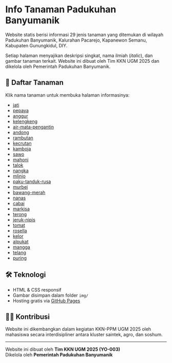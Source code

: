# Info Tanaman Padukuhan Banyumanik

Website statis berisi informasi 29 jenis tanaman yang ditemukan di wilayah Padukuhan Banyumanik, Kalurahan Pacarejo, Kapanewon Semanu, Kabupaten Gunungkidul, DIY.

Setiap halaman menyajikan deskripsi singkat, nama ilmiah (*italic*), dan gambar tanaman terkait. Website ini dibuat oleh Tim KKN UGM 2025 dan dikelola oleh Pemerintah Padukuhan Banyumanik.

## 🌿 Daftar Tanaman

Klik nama tanaman untuk membuka halaman informasinya:

- [jati](https://kaitokudokk.github.io/info-tanaman-banyumanik/jati)  
- [pepaya](https://kaitokudokk.github.io/info-tanaman-banyumanik/pepaya)  
- [anggur](https://kaitokudokk.github.io/info-tanaman-banyumanik/anggur)  
- [kelengkeng](https://kaitokudokk.github.io/info-tanaman-banyumanik/kelengkeng)  
- [air-mata-pengantin](https://kaitokudokk.github.io/info-tanaman-banyumanik/air-mata-pengantin)  
- [andong](https://kaitokudokk.github.io/info-tanaman-banyumanik/andong)  
- [rambutan](https://kaitokudokk.github.io/info-tanaman-banyumanik/rambutan)  
- [kecrutan](https://kaitokudokk.github.io/info-tanaman-banyumanik/kecrutan)  
- [kamboja](https://kaitokudokk.github.io/info-tanaman-banyumanik/kamboja)  
- [sawo](https://kaitokudokk.github.io/info-tanaman-banyumanik/sawo)  
- [mahoni](https://kaitokudokk.github.io/info-tanaman-banyumanik/mahoni)  
- [talok](https://kaitokudokk.github.io/info-tanaman-banyumanik/talok)  
- [nangka](https://kaitokudokk.github.io/info-tanaman-banyumanik/nangka)  
- [mlinjo](https://kaitokudokk.github.io/info-tanaman-banyumanik/mlinjo)  
- [paku-tanduk-rusa](https://kaitokudokk.github.io/info-tanaman-banyumanik/paku-tanduk-rusa)  
- [murbei](https://kaitokudokk.github.io/info-tanaman-banyumanik/murbei)  
- [bawang-merah](https://kaitokudokk.github.io/info-tanaman-banyumanik/bawang-merah)  
- [nanas](https://kaitokudokk.github.io/info-tanaman-banyumanik/nanas)  
- [cabai](https://kaitokudokk.github.io/info-tanaman-banyumanik/cabai)  
- [markisa](https://kaitokudokk.github.io/info-tanaman-banyumanik/markisa)  
- [terong](https://kaitokudokk.github.io/info-tanaman-banyumanik/terong)  
- [jeruk-nipis](https://kaitokudokk.github.io/info-tanaman-banyumanik/jeruk-nipis)  
- [tomat](https://kaitokudokk.github.io/info-tanaman-banyumanik/tomat)  
- [rosella](https://kaitokudokk.github.io/info-tanaman-banyumanik/rosella)  
- [kelor](https://kaitokudokk.github.io/info-tanaman-banyumanik/kelor)  
- [alpukat](https://kaitokudokk.github.io/info-tanaman-banyumanik/alpukat)  
- [mangga](https://kaitokudokk.github.io/info-tanaman-banyumanik/mangga)  
- [telang](https://kaitokudokk.github.io/info-tanaman-banyumanik/telang)  
- [puring](https://kaitokudokk.github.io/info-tanaman-banyumanik/puring)

## 🛠 Teknologi

- HTML & CSS responsif
- Gambar disimpan dalam folder `img/`
- Hosting gratis via [GitHub Pages](https://pages.github.com)

## 👨‍💻 Kontribusi

Website ini dikembangkan dalam kegiatan KKN-PPM UGM 2025 oleh mahasiswa secara interdisipliner antara kluster saintek, agro, dan soshum.

---

Website ini dibuat oleh **Tim KKN UGM 2025 (YO-003)**  
Dikelola oleh **Pemerintah Padukuhan Banyumanik**
